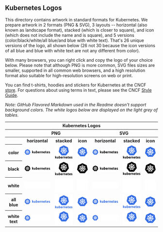 ## Kubernetes Logos

This directory contains artwork in standard formats for Kubernetes. We prepare artwork in 2 formats (PNG & SVG), 3 layouts -- horizontal (also known as landscape format), stacked (which is closer to square), and icon (which does not include the name and is square), and 5 versions (color/black/white/all blue/and blue with white text). That's 26 unique versions of the logo, all shown below (26 not 30 because the icon versions of all blue and blue with white text are not any different from color).

With many browsers, you can right click and copy the logo of your choice below. Please note that although PNG is more common, SVG files sizes are smaller, supported in all common web browsers, and a high resolution format also suitable for high-resolution screens on web or print.

You can find t-shirts, hoodies and stickers for Kubernetes at the CNCF [store](https://store.cncf.io/collections/kubernetes). For questions about using terms in text, please see the CNCF [Style Guide](https://github.com/cncf/foundation/blob/master/style-guide.md).

*Note: GitHub Flavored Markdown used in the Readme doesn't support background colors. The white logos below are displayed on the light grey of tables.*

<table>
    <tr>
        <th colspan="7">Kubernetes Logos</th>
    </tr>
    <tr>
        <th></th>
        <th colspan="3">PNG</th>
        <th colspan="3">SVG</th>
    </tr>
    <tr>
        <th></th>
        <th>horizontal</th>
        <th>stacked</th>
        <th>icon</th>
        <th>horizontal</th>
        <th>stacked</th>
        <th>icon</th>
    </tr>
    <tr>
        <th>color</th>
        <td><img src="/kubernetes/horizontal/color/kubernetes-horizontal-color.png" width="200"></td>
        <td><img src="/kubernetes/stacked/color/kubernetes-stacked-color.png" width="95"></td>
        <td><img src="/kubernetes/icon/color/kubernetes-icon-color.png" width="75"></td>
        <td><img src="/kubernetes/horizontal/color/kubernetes-horizontal-color.svg" width="200"></td>
        <td><img src="/kubernetes/stacked/color/kubernetes-stacked-color.svg" width="95"></td>
        <td><img src="/kubernetes/icon/color/kubernetes-icon-color.svg" width="75"></td>
    </tr>
    <tr>
        <th>black</th>
        <td><img src="/kubernetes/horizontal/black/kubernetes-horizontal-black.png" width="200"></td>
        <td><img src="/kubernetes/stacked/black/kubernetes-stacked-black.png" width="95"></td>
        <td><img src="/kubernetes/icon/black/kubernetes-icon-black.png" width="75"></td>
        <td><img src="/kubernetes/horizontal/black/kubernetes-horizontal-black.svg" width="200"></td>
        <td><img src="/kubernetes/stacked/black/kubernetes-stacked-black.svg" width="95"></td>
        <td><img src="/kubernetes/icon/black/kubernetes-icon-black.svg" width="75"></td>
    </tr>
    <tr>
        <th>white</th>
        <td><img src="/kubernetes/horizontal/white/kubernetes-horizontal-white.png" width="200"></td>
        <td><img src="/kubernetes/stacked/white/kubernetes-stacked-white.png" width="95"></td>
        <td><img src="/kubernetes/icon/white/kubernetes-icon-white.png" width="75"></td>
        <td><img src="/kubernetes/horizontal/white/kubernetes-horizontal-white.svg" width="200"></td>
        <td><img src="/kubernetes/stacked/white/kubernetes-stacked-white.svg" width="95"></td>
        <td><img src="/kubernetes/icon/white/kubernetes-icon-white.svg" width="75"></td>
    </tr>
    <tr>
        <th>all blue</th>
        <td><img src="/kubernetes/horizontal/all-blue-color/kubernetes-horizontal-all-blue-color.png" width="200"></td>
        <td><img src="/kubernetes/stacked/all-blue-color/kubernetes-stacked-all-blue-color.png" width="95"></td>
        <td><img src="/kubernetes/icon/color/kubernetes-icon-color.png" width="75"></td>
        <td><img src="/kubernetes/horizontal/all-blue-color/kubernetes-horizontal-all-blue-color.svg" width="200"></td>
        <td><img src="/kubernetes/stacked/all-blue-color/kubernetes-stacked-all-blue-color.svg" width="95"></td>
        <td><img src="/kubernetes/icon/color/kubernetes-icon-color.svg" width="75"></td>
    </tr>
    <tr>
        <th>white text</th>
        <td><img src="/kubernetes/horizontal/white-text/kubernetes-horizontal-white-text.png" width="200"></td>
        <td><img src="/kubernetes/stacked/white-text/kubernetes-stacked-white-text.png" width="95"></td>
        <td><img src="/kubernetes/icon/color/kubernetes-icon-color.png" width="75"></td>
        <td><img src="/kubernetes/horizontal/white-text/kubernetes-horizontal-white-text.svg" width="200"></td>
        <td><img src="/kubernetes/stacked/white-text/kubernetes-stacked-white-text.svg" width="95"></td>
        <td><img src="/kubernetes/icon/color/kubernetes-icon-color.svg" width="75"></td>
    </tr>
</table>
